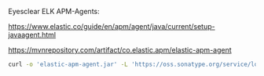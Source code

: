 Eyesclear ELK APM-Agents:

https://www.elastic.co/guide/en/apm/agent/java/current/setup-javaagent.html

https://mvnrepository.com/artifact/co.elastic.apm/elastic-apm-agent


```bash
curl -o 'elastic-apm-agent.jar' -L 'https://oss.sonatype.org/service/local/artifact/maven/redirect?r=releases&g=co.elastic.apm&a=elastic-apm-agent&v=LATEST'
```
